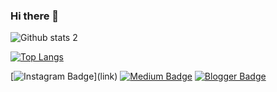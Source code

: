 ### Hi there 👋

<!--
**Lazmann/Lazmann** is a ✨ _special_ ✨ repository because its `README.md` (this file) appears on your GitHub profile.

Here are some ideas to get you started:

- 🔭 I’m currently working on ...
- 🌱 I’m currently learning ...
- 👯 I’m looking to collaborate on ...
- 🤔 I’m looking for help with ...
- 💬 Ask me about ...
- 📫 How to reach me: ...
- 😄 Pronouns: ...
- ⚡ Fun fact: ...
-->
![Github stats 2](https://github-readme-stats.vercel.app/api?username=Lazmann&show_icons=true&theme=radical)

[![Top Langs](https://github-readme-stats.vercel.app/api/top-langs/?username=Lazmann&layout=compact)](https://github.com/Lazmann/github-readme-stats)

[![Instagram Badge](https://img.shields.io/badge/-Instagram-C13584?style=flat-quare&labelColor=C13584&logo=instagram&logoColor=white&link=[link](https://www.instagram.com/sametcann/))](link) 
[![Medium Badge](https://img.shields.io/badge/-Medium-757575?style=flat-quare&labelColor=757575&logo=Medium&logoColor=white&link=link)](link) 
[![Blogger Badge](https://img.shields.io/badge/-Blogger-FF9800?style=flat-quare&labelColor=FF9800&logo=Blogger&logoColor=white&link=link)](link)
